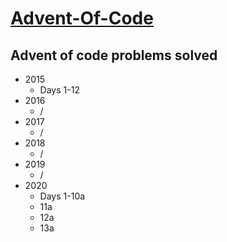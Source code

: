 # [Advent-Of-Code](adventofcode.com)

## Advent of code problems solved
* 2015
    * Days 1-12
* 2016
    * /
* 2017
    * /
* 2018
    * /
* 2019
    * /
* 2020
    * Days 1-10a
    * 11a
    * 12a
    * 13a
